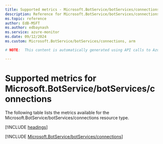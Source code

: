 ```yaml
---
title: Supported metrics - Microsoft.BotService/botServices/connections
description: Reference for Microsoft.BotService/botServices/connections metrics in Azure Monitor.
ms.topic: reference
author: EdB-MSFT
ms.author: edbaynash
ms.service: azure-monitor
ms.date: 09/12/2024
ms.custom: Microsoft.BotService/botServices/connections, arm

# NOTE:  This content is automatically generated using API calls to Azure. Any edits made on these files will be overwritten in the next run of the script. 

---
```


  
# Supported metrics for Microsoft.BotService/botServices/connections
  
The following table lists the metrics available for the Microsoft.BotService/botServices/connections resource type.  
  
  
[!INCLUDE [headings](~/reusable-content/ce-skilling/azure/includes/azure-monitor/reference/metrics/metrics-headings.md)]  
  
 

[!INCLUDE [Microsoft.BotService/botServices/connections](~/reusable-content/ce-skilling/azure/includes/azure-monitor/reference/metrics/microsoft-botservice-botservices-connections-metrics-include.md)]  

